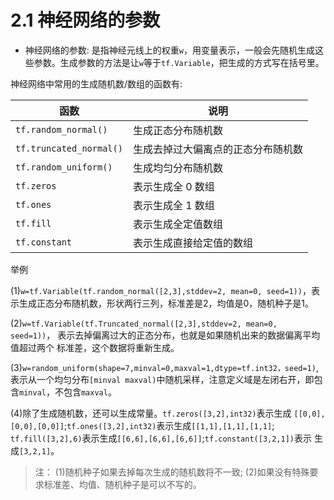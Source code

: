 # 2.1 神经网络的参数

* 神经网络的参数: 是指神经元线上的权重`w`，用变量表示，一般会先随机生成这些参数。生成参数的方法是让`w`等于`tf.Variable`，把生成的方式写在括号里。

神经网络中常用的生成随机数/数组的函数有:


| 函数 | 说明 |
| --- | --- |
| `tf.random_normal()` | 生成正态分布随机数 |
| `tf.truncated_normal()` | 生成去掉过大偏离点的正态分布随机数 |
| `tf.random_uniform()` | 生成均匀分布随机数 |
| `tf.zeros` |  表示生成全 0 数组 |
| `tf.ones` | 表示生成全 1 数组 |
| `tf.fill` | 表示生成全定值数组 |
| `tf.constant` | 表示生成直接给定值的数组 |

举例

(1)`w=tf.Variable(tf.random_normal([2,3],stddev=2, mean=0, seed=1))`，表 示生成正态分布随机数，形状两行三列，标准差是2，均值是0，随机种子是1。

(2)`w=tf.Variable(tf.Truncated_normal([2,3],stddev=2, mean=0, seed=1))`， 表示去掉偏离过大的正态分布，也就是如果随机出来的数据偏离平均值超过两个 标准差，这个数据将重新生成。

(3)`w=random_uniform(shape=7,minval=0,maxval=1,dtype=tf.int32，seed=1)`, 表示从一个均匀分布`[minval maxval)`中随机采样，注意定义域是左闭右开，即包含`minval`，不包含`maxval`。

(4)除了生成随机数，还可以生成常量。`tf.zeros([3,2],int32)`表示生成 `[[0,0],[0,0],[0,0]]`;`tf.ones([3,2],int32)`表示生成`[[1,1],[1,1],[1,1]`; `tf.fill([3,2],6)`表示生成`[[6,6],[6,6],[6,6]]`;`tf.constant([3,2,1])`表示 生成`[3,2,1]`。

>注：
>(1)随机种子如果去掉每次生成的随机数将不一致;
>(2)如果没有特殊要求标准差、均值、随机种子是可以不写的。


